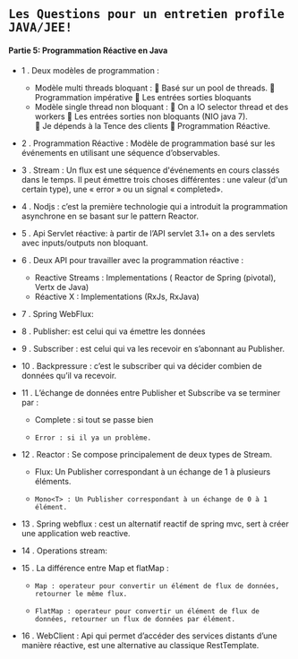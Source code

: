 ## <samp>Les Questions pour un entretien profile JAVA/JEE!</samp>

#### Partie 5: Programmation Réactive en Java

- 1 . Deux modèles de programmation :
  *  Modèle multi threads bloquant : 
	Basé sur un pool de threads. 
	Programmation impérative
	Les entrées sorties bloquants
  *  Modèle single thread non bloquant : 
	On a IO selector thread et des workers
	Les entrées sorties non bloquants (NIO java 7).  
	Je dépends à la Tence des clients
	Programmation Réactive.

- 2 . Programmation Réactive : Modèle de programmation basé sur les événements en utilisant une séquence d’observables.

- 3 .	Stream : Un flux est une séquence d'événements en cours classés dans le temps. Il peut émettre trois choses différentes : une valeur (d'un certain type), une « error » ou un signal « completed».
	
- 4 .	Nodjs : c’est la première technologie qui a introduit la programmation asynchrone en se basant sur le pattern Reactor.

- 5 . Api Servlet réactive: à partir de l’API servlet 3.1+ on a des servlets avec inputs/outputs non bloquant.

- 6 .	Deux API pour travailler avec la programmation réactive :
  *  Reactive Streams : Implementations ( Reactor de Spring (pivotal), Vertx de Java)
  *  Réactive X : Implementations (RxJs, RxJava)

- 7 . Spring WebFlux:

- 8 .	Publisher: est celui qui va émettre les données

- 9 .	Subscriber : est celui qui va les recevoir en s’abonnant au Publisher.

- 10 .	Backpressure : c’est le subscriber qui va décider combien de données qu’il va recevoir.

- 11 .	L’échange de données entre Publisher et Subscribe va se terminer par :
  *  Complete : si tout se passe bien
  * 	Error : si il ya un problème.

- 12 .	Reactor : Se compose principalement de deux types de Stream.
  *  Flux<T>: Un Publisher correspondant à un échange de 1 à plusieurs éléments.
  * 	Mono<T> : Un Publisher correspondant à un échange de 0 à 1 élément.

- 13 .	Spring webflux : cest un alternatif reactif de spring mvc, sert à créer une application web reactive.

- 14 . Operations stream:

- 15 .	La différence entre Map et flatMap : 
  * 	Map : operateur pour convertir un élément de flux de données, retourner le même flux.
  * 	FlatMap : operateur pour convertir un élément de flux de données, retourner un flux de données par élément.

- 16 .	WebClient : Api qui permet d’accéder des services distants d’une manière réactive, est une alternative au classique RestTemplate.
